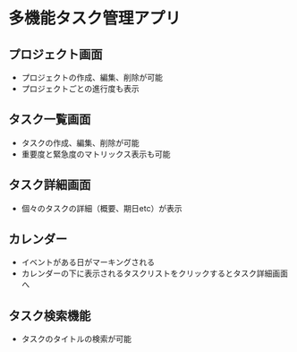 # 多機能タスク管理アプリ
## プロジェクト画面
* プロジェクトの作成、編集、削除が可能
* プロジェクトごとの進行度も表示

## タスク一覧画面
* タスクの作成、編集、削除が可能
* 重要度と緊急度のマトリックス表示も可能
## タスク詳細画面
* 個々のタスクの詳細（概要、期日etc）が表示
## カレンダー
* イベントがある日がマーキングされる
* カレンダーの下に表示されるタスクリストをクリックするとタスク詳細画面へ
## タスク検索機能
* タスクのタイトルの検索が可能
